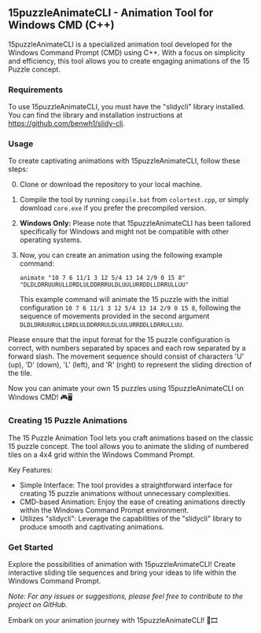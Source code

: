 ## 15puzzleAnimateCLI - Animation Tool for Windows CMD (C++)

15puzzleAnimateCLI is a specialized animation tool developed for the Windows Command Prompt (CMD) using C++. With a focus on simplicity and efficiency, this tool allows you to create engaging animations of the 15 Puzzle concept.

### Requirements

To use 15puzzleAnimateCLI, you must have the "slidycli" library installed. You can find the library and installation instructions at https://github.com/benwh1/slidy-cli.

### Usage

To create captivating animations with 15puzzleAnimateCLI, follow these steps:

0. Clone or download the repository to your local machine.

1. Compile the tool by running `compile.bat` from `colortest.cpp`, or simply download `core.exe` if you prefer the precompiled version.

2. **Windows Only:** Please note that 15puzzleAnimateCLI has been tailored specifically for Windows and might not be compatible with other operating systems.

3. Now, you can create an animation using the following example command:


   ```
   animate "10 7 6 11/1 3 12 5/4 13 14 2/9 0 15 8" "DLDLDRRUURULLDRDLULDDRRRULDLUULURRDDLLDRRULLUU"
   ```

   This example command will animate the 15 puzzle with the initial configuration `10 7 6 11/1 3 12 5/4 13 14 2/9 0 15 8`, following the sequence of movements provided in the second argument `DLDLDRRUURULLDRDLULDDRRRULDLUULURRDDLLDRRULLUU`.

Please ensure that the input format for the 15 puzzle configuration is correct, with numbers separated by spaces and each row separated by a forward slash. The movement sequence should consist of characters 'U' (up), 'D' (down), 'L' (left), and 'R' (right) to represent the sliding direction of the tile.

Now you can animate your own 15 puzzles using 15puzzleAnimateCLI on Windows CMD! 🎮🖥️

### Creating 15 Puzzle Animations

The 15 Puzzle Animation Tool lets you craft animations based on the classic 15 puzzle concept. The tool allows you to animate the sliding of numbered tiles on a 4x4 grid within the Windows Command Prompt.

Key Features:
- Simple Interface: The tool provides a straightforward interface for creating 15 puzzle animations without unnecessary complexities.
- CMD-based Animation: Enjoy the ease of creating animations directly within the Windows Command Prompt environment.
- Utilizes "slidycli": Leverage the capabilities of the "slidycli" library to produce smooth and captivating animations.

### Get Started

Explore the possibilities of animation with 15puzzleAnimateCLI! Create interactive sliding tile sequences and bring your ideas to life within the Windows Command Prompt.

*Note: For any issues or suggestions, please feel free to contribute to the project on GitHub.*

Embark on your animation journey with 15puzzleAnimateCLI! 🚀🎞️
